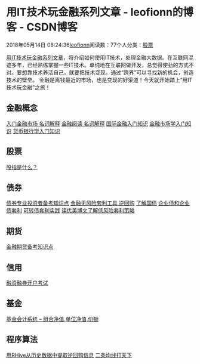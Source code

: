 
# 用IT技术玩金融系列文章 - leofionn的博客 - CSDN博客


2018年05月14日 08:24:36[leofionn](https://me.csdn.net/qq_36142114)阅读数：77个人分类：[股票																](https://blog.csdn.net/qq_36142114/article/category/7641856)




[用IT技术玩金融系列文章](http://blog.fens.me/series-it-finance/)，将介绍如何使用IT技术，处理金融大数据。在互联网混迹多年，已经熟练掌握一些IT技术。单纯地在互联网做开发，总觉得使劲的方式不对。要想靠技术养活自己，就要把技术变现。通过“跨界”可以寻找新的机会，创造技术的壁垒。
金融是离钱最近的市场，也是变现的好渠道！今天就开始踏上“用IT技术玩金融”之旅！
## 金融概念
[入门金融市场 名词解释](http://blog.fens.me/finance-nouns-intro/)
[金融阅读 名词解释](http://blog.fens.me/finance-nouns/)
[国际金融入门知识](http://blog.fens.me/finance-international-intro/)
[金融市场学入门知识](http://blog.fens.me/finance-market-intro/)
[货币银行学入门知识](http://blog.fens.me/finance-money-bank/)
## 股票
[股指是什么？](http://blog.fens.me/finance-index/)
## 债券
[债券专业投资者备考知识点](http://blog.fens.me/finance-bonds-quiz/)
[金融无风险套利工具 逆回购](http://blog.fens.me/finance-repurchase-intro/)
[了解国债](http://blog.fens.me/finance-treasury-bond/)
[企业债和企业债套利](http://blog.fens.me/finance-enterprise-bond/)
[可转债套利实践](http://blog.fens.me/finance-convertible-bond/)
[读优美博文了解低风险套利策略](http://blog.fens.me/finance-arbitrage-strategy/)
## 期货
[金融期货备考知识点](http://blog.fens.me/finance-futures-quiz/)
## 信用
[融资融券开户考试](http://blog.fens.me/finance-margin-quiz/)
## 基金
[基金会计系统 – 组合净值,单位净值,份额](http://blog.fens.me/finance-fund-accounting/)
## 程序算法
[用RHive从历史数据中提取逆回购信息](http://blog.fens.me/finance-rhive-repurchase/)
[二条均线打天下](http://blog.fens.me/finance-stock-ma/)


